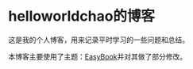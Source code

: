 # helloworldchao的博客

这是我的个人博客，用来记录平时学习的一些问题和总结。

本博客主要使用了主题：[EasyBook](https://github.com/laobubu/jekyll-theme-EasyBook)并对其做了部分修改。
